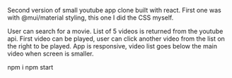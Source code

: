 Second version of small youtube app clone built with react. 
First one was with @mui/material styling, this one I did the CSS myself. 


User can search for a movie. List of 5 videos is returned from the youtube api. First video can be played, user can click another video from the list on the right to be played. App is responsive, video list goes below the main video when screen is smaller. 


npm i
npm start



